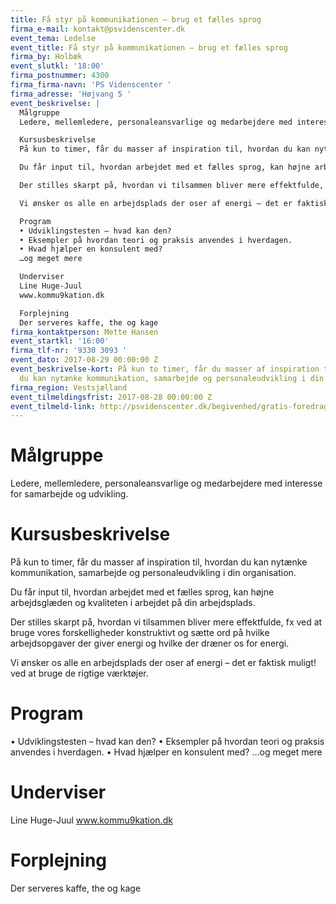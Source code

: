 ```yaml
---
title: Få styr på kommunikationen – brug et fælles sprog
firma_e-mail: kontakt@psvidenscenter.dk
event_tema: Ledelse
event_title: Få styr på kommunikationen – brug et fælles sprog
firma_by: Holbæk
event_slutkl: '18:00'
firma_postnummer: 4300
firma_firma-navn: 'PS Videnscenter '
firma_adresse: 'Højvang 5 '
event_beskrivelse: |
  Målgruppe
  Ledere, mellemledere, personaleansvarlige og medarbejdere med interesse for samarbejde og udvikling.

  Kursusbeskrivelse
  På kun to timer, får du masser af inspiration til, hvordan du kan nytænke kommunikation, samarbejde og personaleudvikling i din organisation.

  Du får input til, hvordan arbejdet med et fælles sprog, kan højne arbejdsglæden og kvaliteten i arbejdet på din arbejdsplads.

  Der stilles skarpt på, hvordan vi tilsammen bliver mere effektfulde, fx ved at bruge vores forskelligheder konstruktivt og sætte ord på hvilke arbejdsopgaver der giver energi og hvilke der dræner os for energi.

  Vi ønsker os alle en arbejdsplads der oser af energi – det er faktisk muligt! ved at bruge de rigtige værktøjer.

  Program
  • Udviklingstesten – hvad kan den?
  • Eksempler på hvordan teori og praksis anvendes i hverdagen.
  • Hvad hjælper en konsulent med?
  …og meget mere

  Underviser
  Line Huge-Juul
  www.kommu9kation.dk

  Forplejning
  Der serveres kaffe, the og kage
firma_kontaktperson: Mette Hansen
event_startkl: '16:00'
firma_tlf-nr: '9330 3093 '
event_dato: 2017-08-29 00:00:00 Z
event_beskrivelse-kort: På kun to timer, får du masser af inspiration til, hvordan
  du kan nytænke kommunikation, samarbejde og personaleudvikling i din organisation.
firma_region: Vestsjælland
event_tilmeldingsfrist: 2017-08-28 00:00:00 Z
event_tilmeld-link: http://psvidenscenter.dk/begivenhed/gratis-foredrag-faa-styr-paa-kommunikationen-brug-faelles-sprog-3/
---
```


# Målgruppe
Ledere, mellemledere, personaleansvarlige og medarbejdere med interesse for samarbejde og udvikling.

# Kursusbeskrivelse
På kun to timer, får du masser af inspiration til, hvordan du kan nytænke kommunikation, samarbejde og personaleudvikling i din organisation.

Du får input til, hvordan arbejdet med et fælles sprog, kan højne arbejdsglæden og kvaliteten i arbejdet på din arbejdsplads.

Der stilles skarpt på, hvordan vi tilsammen bliver mere effektfulde, fx ved at bruge vores forskelligheder konstruktivt og sætte ord på hvilke arbejdsopgaver der giver energi og hvilke der dræner os for energi.

Vi ønsker os alle en arbejdsplads der oser af energi – det er faktisk muligt! ved at bruge de rigtige værktøjer.

# Program
• Udviklingstesten – hvad kan den?
• Eksempler på hvordan teori og praksis anvendes i hverdagen.
• Hvad hjælper en konsulent med?
…og meget mere

# Underviser
Line Huge-Juul
www.kommu9kation.dk

# Forplejning
Der serveres kaffe, the og kage